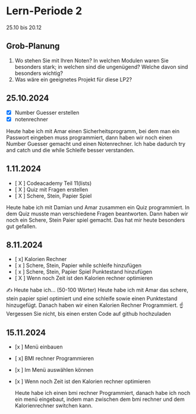 # Lern-Periode 2

25.10 bis 20.12

## Grob-Planung

1. Wo stehen Sie mit Ihren Noten? In welchen Modulen waren Sie besonders stark; in welchen sind die ungenügend? Welche davon sind besonders wichtig?
4. Was wäre ein geeignetes Projekt für diese LP2?

## 25.10.2024

- [x] Number Guesser erstellen
- [x] notenrechner

Heute habe ich mit Amar einen Sicherheitsprogramm, bei dem man ein Passwort eingeben muss programmiert, dann haben wir noch einen Number Guesser gemacht und einen Notenrechner. Ich habe dadurch try and catch und die while Schleife besser verstanden. 




## 1.11.2024

- [ X ] Codeacademy Teil 11(lists)
- [ X ] Quiz mit Fragen erstellen
- [ X ] Schere, Stein, Papier Spiel


Heute habe ich mit Damian und Amar zusammen ein Quiz programmiert. In dem Quiz musste man verschiedene Fragen beantworten. Dann haben wir noch ein Schere, Stein Paier spiel gemacht. Das hat mir heute besonders gut gefallen. 


## 8.11.2024

- [ x] Kalorien Rechner
- [ x ] Schere, Stein, Papier while schleife hinzufügen
- [ x ] Schere, Stein, Papier Spiel Punktestand hinzufügen
- [ X ] Wenn noch Zeit ist den Kalorien rechner optimieren

✍️ Heute habe ich... (50-100 Wörter)
Heute habe ich mit Amar das schere, stein papier spiel optimiert und eine schleife sowie einen Punktestand hinzugefügt. Danach haben wir einen Kalorien Rechner Programmiert.
☝️ Vergessen Sie nicht, bis einen ersten Code auf github hochzuladen

## 15.11.2024

- [x ] Menü einbauen
- [ x] BMI rechner Programmieren
- [x ] Im Menü auswählen können
- [x ] Wenn noch Zeit ist den Kalorien rechner optimieren

  Heute habe ich einen bmi rechner Programmiert, danach habe ich noch ein menü eingebaut, indem man zwischen dem bmi rechner und dem Kalorienrechner switchen kann.

